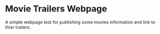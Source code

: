 # Movie Trailers Webpage
A simple webpage test for publishing some movies information and link to thier trailers.
